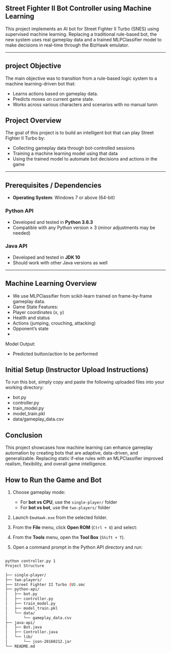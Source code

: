 ##  Street Fighter II Bot Controller using Machine Learning ##

This project implements an AI bot for Street Fighter II Turbo (SNES) using supervised machine learning. Replacing a traditional rule-based bot, the new system uses real gameplay data and a trained MLPClassifier model to make decisions in real-time through the BizHawk emulator.

---
## project Objective ##

The main objective was to transition from a rule-based logic system to a machine learning-driven bot that:
- Learns actions based on gameplay data.
- Predicts moves on current game state.
- Works across various characters and scenarios with no manual tunin

##  Project Overview ##

The goal of this project is to build an intelligent bot that can play Street Fighter II Turbo by:
- Collecting gameplay data through bot-controlled sessions
- Training a machine learning model using that data
- Using the trained model to automate bot decisions and actions in the game

---

##  Prerequisites / Dependencies

- **Operating System**: Windows 7 or above (64-bit)

### Python API

- Developed and tested in **Python 3.6.3**
- Compatible with any Python version ≥ 3 (minor adjustments may be needed)

### Java API

- Developed and tested in **JDK 10**
- Should work with other Java versions as well

---
## Machine Learning Overview ##

- We use MLPClassifier from scikit-learn trained on frame-by-frame gameplay data.
- Game State Features:
- Player coordinates (x, y)
- Health and status
- Actions (jumping, crouching, attacking)
- Opponent’s state
- 
Model Output:

- Predicted button/action to be performed

## Initial Setup (Instructor Upload Instructions) ##

To run this bot, simply copy and paste the following uploaded files into your working directory:

- bot.py
- controller.py
- train_model.py
- model_train.pkl
- data/gameplay_data.csv


## Conclusion ##

This project showcases how machine learning can enhance gameplay automation by creating bots that are adaptive, data-driven, and generalizable. Replacing static if-else rules with an MLPClassifier improved realism, flexibility, and overall game intelligence.
  
##  How to Run the Game and Bot

1. Choose gameplay mode:
   - For **bot vs CPU**, use the `single-player/` folder
   - For **bot vs bot**, use the `two-players/` folder

2. Launch `EmuHawk.exe` from the selected folder.

3. From the **File** menu, click **Open ROM** (`Ctrl + O`) and select:

4. From the **Tools** menu, open the **Tool Box** (`Shift + T`).

5. Open a command prompt in the Python API directory and run:
```bash

python controller.py 1
Project Structure

├── single-player/
├── two-players/
├── Street Fighter II Turbo (U).smc
├── python-api/
│   ├── bot.py
│   ├── controller.py
│   ├── train_model.py
│   ├── model_train.pkl
│   └── data/
│       └── gameplay_data.csv
├── java-api/
│   ├── Bot.java
│   ├── Controller.java
│   └── lib/
│       └── json-20160212.jar
└── README.md

